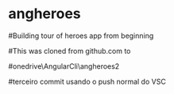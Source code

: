 # angheroes

#Building tour of heroes app from beginning

#This was cloned from github.com to

#onedrive\AngularCli\angheroes2

#terceiro commit usando o push normal do VSC

